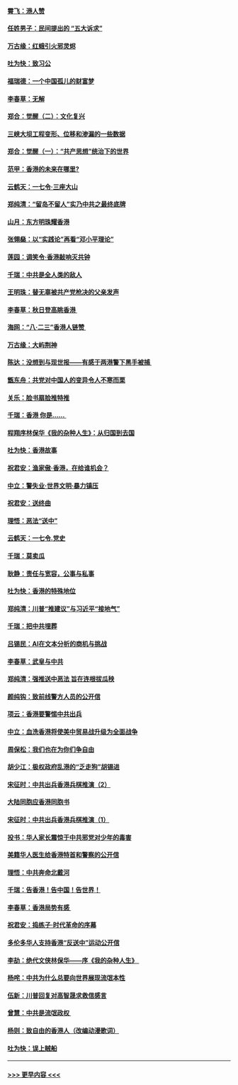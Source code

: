 #### [霄飞：港人赞](../pages/nsc993/n11482957.md?t=08281201) 
#### [任姓男子：民间提出的 “五大诉求”](../pages/nsc993/n11482897.md?t=08281201) 
#### [万古缘：红蛾引火邪灵烬](../pages/nsc993/n11482886.md?t=08281201) 
#### [吐为快：致习公](../pages/nsc993/n11482867.md?t=08281201) 
#### [福瑞德：一个中国孤儿的财富梦](../pages/nsc993/n11482817.md?t=08281201) 
#### [李春草：无解](../pages/nsc993/n11482791.md?t=08281201) 
#### [郑合：觉醒（二）：文化复兴](../pages/nsc993/n11478025.md?t=08281201) 
#### [三峡大坝工程变形、位移和渗漏的一些数据](../pages/nsc993/n11478232.md?t=08281201) 
#### [郑合：觉醒（一）：“共产思想”统治下的世界](../pages/nsc993/n11477663.md?t=08281201) 
#### [范甲：香港的未来在哪里?](../pages/nsc993/n11477249.md?t=08281201) 
#### [云鹤天：一七令·三座大山](../pages/nsc993/n11477192.md?t=08281201) 
#### [郑纯清：“留岛不留人”实乃中共之最终底牌](../pages/nsc993/n11476160.md?t=08281201) 
#### [山月：东方明珠耀香港](../pages/nsc993/n11476077.md?t=08281201) 
#### [张翎燊：以“实践论”再看“邓小平理论”](../pages/nsc993/n11475733.md?t=08281201) 
#### [莲园：调笑令‧香港敲响灭共钟](../pages/nsc993/n11475723.md?t=08281201) 
#### [千瑞：中共是全人类的敌人](../pages/nsc993/n11475329.md?t=08281201) 
#### [王明珠：替无辜被共产党枪决的父亲发声](../pages/nsc993/n11474570.md?t=08281201) 
#### [李春草：秋日登高眺香港 ](../pages/nsc993/n11474491.md?t=08281201) 
#### [海网：“八·二三”香港人链赞 ](../pages/nsc993/n11474538.md?t=08281201) 
#### [万古缘：大屿荆神](../pages/nsc993/n11474401.md?t=08281201) 
#### [陈达：没想到与现世报——有感于两港警下黑手被捕 ](../pages/nsc993/n11472557.md?t=08281201) 
#### [甑东舟：共党对中国人的变异令人不寒而栗](../pages/nsc993/n11472496.md?t=08281201) 
#### [关乐：脸书扇脸推特推](../pages/nsc993/n11472488.md?t=08281201) 
#### [千瑞：香港  你是…… ](../pages/nsc993/n11472459.md?t=08281201) 
#### [程翔序林保华《我的杂种人生》：从归国到去国](../pages/nsc993/n11472369.md?t=08281201) 
#### [吐为快：香港故事](../pages/nsc993/n11471931.md?t=08281201) 
#### [祝君安：渔家傲‧香港，在给谁机会？](../pages/nsc993/n11469718.md?t=08281201) 
#### [中立：警失业‧世界文明‧暴力镇压](../pages/nsc993/n11467566.md?t=08281201) 
#### [祝君安：送终曲](../pages/nsc993/n11467546.md?t=08281201) 
#### [理悟：恶法“送中”](../pages/nsc993/n11467290.md?t=08281201) 
#### [云鹤天：一七令.党史](../pages/nsc993/n11464122.md?t=08281201) 
#### [千瑞：莫卖瓜](../pages/nsc993/n11463014.md?t=08281201) 
#### [耿静：责任与宽容，公事与私事](../pages/nsc993/n11462810.md?t=08281201) 
#### [吐为快：香港的特殊地位](../pages/nsc993/n11462562.md?t=08281201) 
#### [郑纯清：川普“推建议”与习近平“接地气”](../pages/nsc993/n11461683.md?t=08281201) 
#### [千瑞：把中共埋葬](../pages/nsc993/n11461658.md?t=08281201) 
#### [吕锡民：AI在文本分析的商机与挑战](../pages/nsc993/n11460607.md?t=08281201) 
#### [李春草：武皇与中共](../pages/nsc993/n11460589.md?t=08281201) 
#### [郑纯清：强推送中恶法 旨在连根拔瓜秧](../pages/nsc993/n11460526.md?t=08281201) 
#### [颜纯钩：致前线警方人员的公开信](../pages/nsc993/n11459564.md?t=08281201) 
#### [项云：香港要警惕中共出兵](../pages/nsc993/n11459530.md?t=08281201) 
#### [中立：血洗香港将使美中贸易战升级为全面战争](../pages/nsc993/n11459717.md?t=08281201) 
#### [周保松：我们也在为你们争自由](../pages/nsc993/n11459087.md?t=08281201) 
#### [胡少江：极权政府乱港的“乏走狗”胡锡进](../pages/nsc993/n11459051.md?t=08281201) 
#### [宋征时：中共出兵香港兵棋推演（2）](../pages/nsc993/n11458306.md?t=08281201) 
#### [大陆同胞应香港同胞书](../pages/nsc993/n11457241.md?t=08281201) 
#### [宋征时：中共出兵香港兵棋推演（1）](../pages/nsc993/n11455979.md?t=08281201) 
#### [投书：华人家长震惊于中共邪党对少年的毒害](../pages/nsc993/n11454664.md?t=08281201) 
#### [美籍华人医生给香港特首和警察的公开信](../pages/nsc993/n11454599.md?t=08281201) 
#### [理悟：中共奔命北戴河](../pages/nsc993/n11454254.md?t=08281201) 
#### [千瑞：告香港！告中国！告世界！](../pages/nsc993/n11452639.md?t=08281201) 
#### [李春草：香港局势有感 ](../pages/nsc993/n11452364.md?t=08281201) 
#### [祝君安：捣练子‧时代革命的序幕](../pages/nsc993/n11452353.md?t=08281201) 
#### [多伦多华人支持香港“反送中”运动公开信](../pages/nsc993/n11452323.md?t=08281201) 
#### [李劼：绝代文侠林保华——序《我的杂种人生》 ](../pages/nsc993/n11452282.md?t=08281201) 
#### [杨咤：中共为什么总要向世界展现流氓本性](../pages/nsc993/n11448899.md?t=08281201) 
#### [伍新：川普回复对高智晟求救信感言](../pages/nsc993/n11448808.md?t=08281201) 
#### [曾慧：中共是流氓政权 ](../pages/nsc993/n11447277.md?t=08281201) 
#### [杨则：致自由的香港人（改编动漫歌词）](../pages/nsc993/n11447253.md?t=08281201) 
#### [吐为快：误上贼船](../pages/nsc993/n11447241.md?t=08281201) 

----
#### [ >>> 更早内容 <<< ](../indexes/nsc993-earlier.md)
